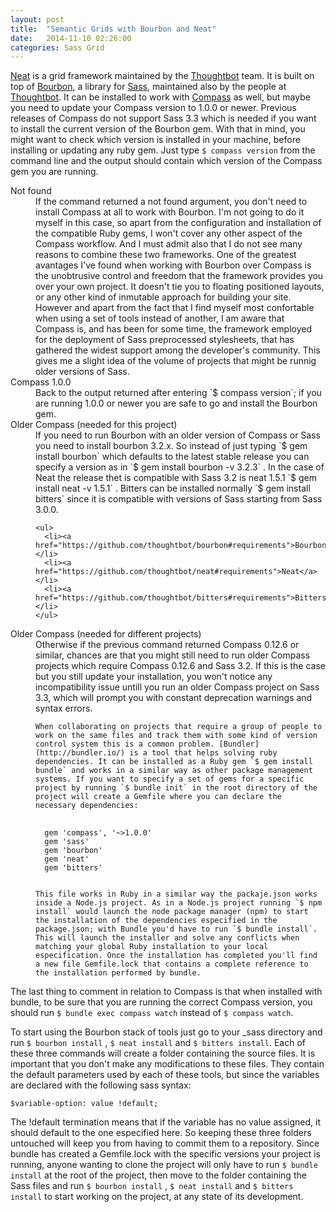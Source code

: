 ```yaml
---
layout: post
title:  "Semantic Grids with Bourbon and Neat"
date:   2014-11-10 02:26:00
categories: Sass Grid
---
```


[Neat](http://neat.bourbon.io/) is a grid framework maintained by the [Thoughtbot](http://thoughtbot.com/) team. It is built on top of [Bourbon](http://bourbon.io/), a library for [Sass](http://sass-lang.com/), maintained also by the people at [Thoughtbot](http://thoughtbot.com/). It can be installed to work with [Compass](http://compass-style.org/) as well, but maybe you need to update your Compass version to 1.0.0 or newer. Previous releases of Compass do not support Sass 3.3 which is needed if you want to install the current version of the Bourbon gem. With that in mind, you might want to check which version is installed in your machine, before installing or updating any ruby gem. Just type `$ compass version` from the command line and the output should contain which version of the Compass gem you are running.  

<dl>

  <dt>Not found</dt>
  <dd>
    If the command returned a not found argument, you don't need to install Compass at all to work with Bourbon. I'm not going to do it myself in this case, so apart from the configuration and installation of the compatible Ruby gems, I won't cover any other aspect of the Compass workflow. And I must admit also that I do not see many reasons to combine these two frameworks. One of the greatest avantages I've found when working with Bourbon over Compass is the unobtrusive control and freedom that the framework provides you over your own project. It doesn't tie you to floating positioned layouts, or any other kind of inmutable approach for building your site. However and apart from the fact that I find myself most confortable when using a set of tools instead of another, I am aware that Compass is, and has been for some time, the framework employed for the deployment of Sass preprocessed stylesheets, that has gathered the widest support among the developer's community. This gives me a slight idea of the volume of projects that might be runnig older versions of Sass.
  </dd>

  <dt>Compass 1.0.0</dt>
  <dd>
    Back to the output returned after entering `$ compass version`; if you are running 1.0.0 or newer you are safe to go and install the Bourbon gem. 
  </dd>

  <dt>Older Compass (needed for this project)</dt>
  <dd>
    If you need to run Bourbon with an older version of Compass or Sass you need to install bourbon 3.2.x. So instead of just typing `$ gem install bourbon` which defaults to the latest stable release you can specify a version as in `$ gem install bourbon -v 3.2.3` . In the case of Neat the release thet is compatible with Sass 3.2 is neat 1.5.1 `$ gem install neat -v 1.5.1` . Bitters can be installed normally `$ gem install bitters` since it is compatible with versions of Sass starting from Sass 3.0.0.

    <ul>
      <li><a href="https://github.com/thoughtbot/bourbon#requirements">Bourbon</a></li>
      <li><a href="https://github.com/thoughtbot/neat#requirements">Neat</a></li>
      <li><a href="https://github.com/thoughtbot/bitters#requirements">Bitters</a></li>
    </ul>
  </dd>

  <dt>Older Compass (needed for different projects)</dt>
  <dd>
    Otherwise if the previous command returned Compass 0.12.6 or similar, chances are that you might still need to run older Compass projects which require Compass 0.12.6 and Sass 3.2. If this is the case but you still update your installation, you won't notice any incompatibility issue untill you run an older Compass project on Sass 3.3, which will prompt you with constant deprecation warnings and syntax errors.

    When collaborating on projects that require a group of people to work on the same files and track them with some kind of version control system this is a common problem. [Bundler](http://bundler.io/) is a tool that helps solving ruby dependencies. It can be installed as a Ruby gem `$ gem install bundle` and works in a similar way as other package management systems. If you want to specify a set of gems for a specific project by running `$ bundle init` in the root directory of the project will create a Gemfile where you can declare the necessary dependencies:

<pre>
  <code class="gemspec">
  gem 'compass', '~>1.0.0'
  gem 'sass'
  gem 'bourbon'
  gem 'neat'
  gem 'bitters'
  </code>
</pre>

    This file works in Ruby in a similar way the packaje.json works inside a Node.js project. As in a Node.js project running `$ npm install` would launch the node package manager (npm) to start the installation of the dependencies especified in the package.json; with Bundle you'd have to run `$ bundle install`. This will launch the installer and solve any conflicts when matching your global Ruby installation to your local especification. Once the installation has completed you'll find a new file Gemfile.lock that contains a complete reference to the installation performed by bundle. 
  </dd>
</dl>

<!--<pre>
  <code class="gemspec">
    GEM
      remote: https://rubygems.org/
      specs:
        bitters (0.10.1)
          bourbon (>= 3.2)
          sass (>= 3.2)
          thor
        bourbon (4.0.2)
          sass (~> 3.3)
          thor
        chunky_png (1.3.3)
        compass (1.0.1)
          chunky_png (~> 1.2)
          compass-core (~> 1.0.1)
          compass-import-once (~> 1.0.5)
          rb-fsevent (>= 0.9.3)
          rb-inotify (>= 0.9)
          sass (>= 3.3.13, < 3.5)
        compass-core (1.0.1)
          multi_json (~> 1.0)
          sass (>= 3.3.0, < 3.5)
        compass-import-once (1.0.5)
          sass (>= 3.2, < 3.5)
          ffi (1.9.6)
        multi_json (1.10.1)
          neat (1.7.0)
          bourbon (>= 4.0)
        sass (>= 3.3)
        rb-fsevent (0.9.4)
        rb-inotify (0.9.5)
          ffi (>= 0.5.0)
        sass (3.4.7)
      thor (0.19.1)

  PLATFORMS
    ruby

  DEPENDENCIES
    bitters
    bourbon
    compass (~> 1.0.0)
    neat
    sass


  </code>
</pre>-->


The last thing to comment in relation to Compass is that when installed with bundle, to be sure that you are running the correct Compass version, you should run `$ bundle exec compass watch` instead of `$ compass watch`. 

To start using the Bourbon stack of tools just go to your _sass directory and run `$ bourbon install` , `$ neat install` and `$ bitters install`. Each of these three commands will create a folder containing the source files. It is important that you don't make any modifications to these files. They contain the default parameters used by each of these tools, but since the variables are declared with the following sass syntax:

    $variable-option: value !default; 

The !default termination means that if the variable has no value assigned, it should default to the one especified here. So keeping these three folders untouched will keep you from having to commit them to a repository. Since bundle has created a Gemfile.lock with the specific versions your project is running, anyone wanting to clone the project will only have to run `$ bundle install` at the root of the project, then move to the folder containing the Sass files and run `$ bourbon install` , `$ neat install` and `$ bitters install` to start working on the project, at any state of its development. 


